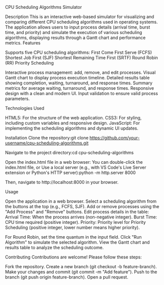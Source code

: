 CPU Scheduling Algorithms Simulator


Description
This is an interactive web-based simulator for visualizing and comparing different CPU scheduling algorithms used in operating systems. The application allows users to input process details (arrival time, burst time, and priority) and simulate the execution of various scheduling algorithms, displaying results through a Gantt chart and performance metrics.
Features

Supports five CPU scheduling algorithms:
First Come First Serve (FCFS)
Shortest Job First (SJF)
Shortest Remaining Time First (SRTF)
Round Robin (RR)
Priority Scheduling


Interactive process management: add, remove, and edit processes.
Visual Gantt chart to display process execution timeline.
Detailed results table showing completion, waiting, turnaround, and response times.
Summary metrics for average waiting, turnaround, and response times.
Responsive design with a clean and modern UI.
Input validation to ensure valid process parameters.

Technologies Used

HTML5: For the structure of the web application.
CSS3: For styling, including custom variables and responsive design.
JavaScript: For implementing the scheduling algorithms and dynamic UI updates.

Installation
Clone the repository:git clone https://github.com/your-username/cpu-scheduling-algorithms.git


Navigate to the project directory:cd cpu-scheduling-algorithms

Open the index.html file in a web browser:
You can double-click the index.html file, or
Use a local server (e.g., with VS Code's Live Server extension or Python's HTTP server):python -m http.server 8000

Then, navigate to http://localhost:8000 in your browser.

Usage

Open the application in a web browser.
Select a scheduling algorithm from the buttons at the top (e.g., FCFS, SJF).
Add or remove processes using the "Add Process" and "Remove" buttons.
Edit process details in the table:
Arrival Time: When the process arrives (non-negative integer).
Burst Time: CPU time required (positive integer).
Priority: Priority level for Priority Scheduling (positive integer, lower number means higher priority).


For Round Robin, set the time quantum in the input field.
Click "Run Algorithm" to simulate the selected algorithm.
View the Gantt chart and results table to analyze the scheduling outcome.


Contributing
Contributions are welcome! Please follow these steps:

Fork the repository.
Create a new branch (git checkout -b feature-branch).
Make your changes and commit (git commit -m "Add feature").
Push to the branch (git push origin feature-branch).
Open a pull request.
